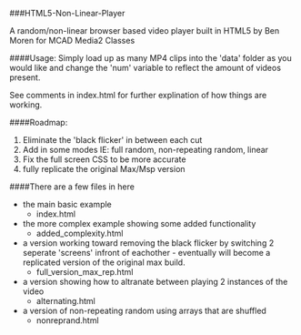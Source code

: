 ###HTML5-Non-Linear-Player

A random/non-linear browser based video player built in HTML5
by Ben Moren for MCAD Media2 Classes

####Usage:
Simply load up as many MP4 clips into the 'data' folder as you would like and change the 'num' variable to reflect the amount of videos present.

See comments in index.html for further explination of how things are working.

####Roadmap:
1. Eliminate the 'black flicker' in between each cut
2. Add in some modes IE: full random, non-repeating random, linear
3. Fix the full screen CSS to be more accurate
4. fully replicate the original Max/Msp version

####There are a few files in here
+ the main basic example 
    + index.html
+ the more complex example showing some added functionality
    + added_complexity.html
+  a version working toward removing the black flicker by switching 2 seperate 'screens' infront of eachother - eventually will become a replicated version of the original max build.
    + full_version_max_rep.html
+ a version showing how to altranate between playing 2 instances of the video
    + alternating.html
+ a version of non-repeating random using arrays that are shuffled
    + nonreprand.html

